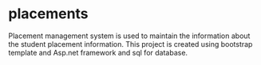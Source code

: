 # placements
Placement management system is used to maintain the information about the student placement information. This project is created using bootstrap template and Asp.net framework and sql for database.
